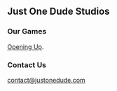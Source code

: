 ## Just One Dude Studios





### Our Games

 [Opening Up](http://openingup.com/).
 
 
### Contact Us

contact@justonedude.com
